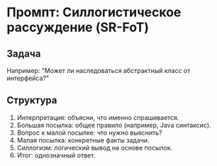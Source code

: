 # Промпт: Силлогистическое рассуждение (SR-FoT)

## Задача
Например: "Может ли наследоваться абстрактный класс от интерфейса?"

## Структура
1. Интерпретация: объясни, что именно спрашивается.
2. Большая посылка: общее правило (например, Java синтаксис).
3. Вопрос к малой посылке: что нужно выяснить?
4. Малая посылка: конкретные факты задачи.
5. Силлогизм: логический вывод на основе посылок.
6. Итог: однозначный ответ.